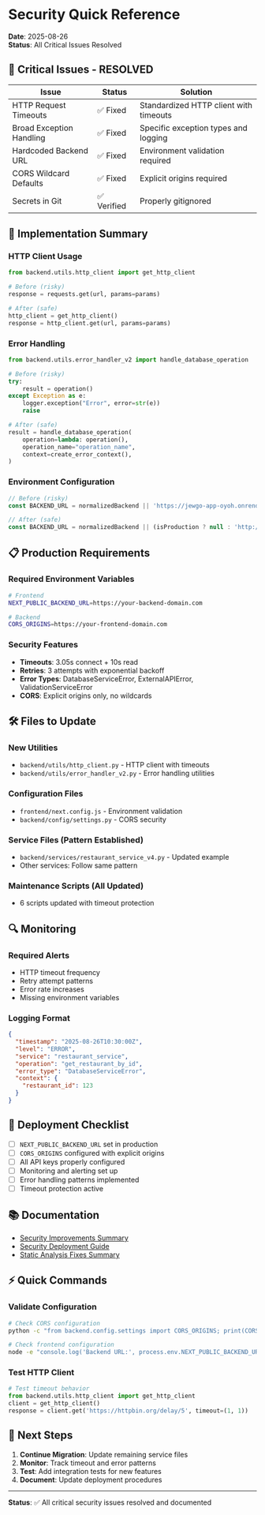 # Security Quick Reference

**Date**: 2025-08-26  
**Status**: All Critical Issues Resolved

## 🚨 Critical Issues - RESOLVED

| Issue | Status | Solution |
|-------|--------|----------|
| HTTP Request Timeouts | ✅ Fixed | Standardized HTTP client with timeouts |
| Broad Exception Handling | ✅ Fixed | Specific exception types and logging |
| Hardcoded Backend URL | ✅ Fixed | Environment validation required |
| CORS Wildcard Defaults | ✅ Fixed | Explicit origins required |
| Secrets in Git | ✅ Verified | Properly gitignored |

## 🔧 Implementation Summary

### HTTP Client Usage
```python
from backend.utils.http_client import get_http_client

# Before (risky)
response = requests.get(url, params=params)

# After (safe)
http_client = get_http_client()
response = http_client.get(url, params=params)
```

### Error Handling
```python
from backend.utils.error_handler_v2 import handle_database_operation

# Before (risky)
try:
    result = operation()
except Exception as e:
    logger.exception("Error", error=str(e))
    raise

# After (safe)
result = handle_database_operation(
    operation=lambda: operation(),
    operation_name="operation_name",
    context=create_error_context(),
)
```

### Environment Configuration
```javascript
// Before (risky)
const BACKEND_URL = normalizedBackend || 'https://jewgo-app-oyoh.onrender.com';

// After (safe)
const BACKEND_URL = normalizedBackend || (isProduction ? null : 'http://127.0.0.1:8082');
```

## 📋 Production Requirements

### Required Environment Variables
```bash
# Frontend
NEXT_PUBLIC_BACKEND_URL=https://your-backend-domain.com

# Backend
CORS_ORIGINS=https://your-frontend-domain.com
```

### Security Features
- **Timeouts**: 3.05s connect + 10s read
- **Retries**: 3 attempts with exponential backoff
- **Error Types**: DatabaseServiceError, ExternalAPIError, ValidationServiceError
- **CORS**: Explicit origins only, no wildcards

## 🛠️ Files to Update

### New Utilities
- `backend/utils/http_client.py` - HTTP client with timeouts
- `backend/utils/error_handler_v2.py` - Error handling utilities

### Configuration Files
- `frontend/next.config.js` - Environment validation
- `backend/config/settings.py` - CORS security

### Service Files (Pattern Established)
- `backend/services/restaurant_service_v4.py` - Updated example
- Other services: Follow same pattern

### Maintenance Scripts (All Updated)
- 6 scripts updated with timeout protection

## 🔍 Monitoring

### Required Alerts
- HTTP timeout frequency
- Retry attempt patterns
- Error rate increases
- Missing environment variables

### Logging Format
```json
{
  "timestamp": "2025-08-26T10:30:00Z",
  "level": "ERROR",
  "service": "restaurant_service",
  "operation": "get_restaurant_by_id",
  "error_type": "DatabaseServiceError",
  "context": {
    "restaurant_id": 123
  }
}
```

## 🚀 Deployment Checklist

- [ ] `NEXT_PUBLIC_BACKEND_URL` set in production
- [ ] `CORS_ORIGINS` configured with explicit origins
- [ ] All API keys properly configured
- [ ] Monitoring and alerting set up
- [ ] Error handling patterns implemented
- [ ] Timeout protection active

## 📚 Documentation

- [Security Improvements Summary](SECURITY_IMPROVEMENTS_SUMMARY.md)
- [Security Deployment Guide](../deployment/SECURITY_DEPLOYMENT_GUIDE.md)
- [Static Analysis Fixes Summary](../maintenance/STATIC_ANALYSIS_FIXES_SUMMARY.md)

## ⚡ Quick Commands

### Validate Configuration
```bash
# Check CORS configuration
python -c "from backend.config.settings import CORS_ORIGINS; print(CORS_ORIGINS)"

# Check frontend configuration
node -e "console.log('Backend URL:', process.env.NEXT_PUBLIC_BACKEND_URL)"
```

### Test HTTP Client
```python
# Test timeout behavior
from backend.utils.http_client import get_http_client
client = get_http_client()
response = client.get('https://httpbin.org/delay/5', timeout=(1, 1))
```

## 🎯 Next Steps

1. **Continue Migration**: Update remaining service files
2. **Monitor**: Track timeout and error patterns
3. **Test**: Add integration tests for new features
4. **Document**: Update deployment procedures

---

**Status**: ✅ All critical security issues resolved and documented
